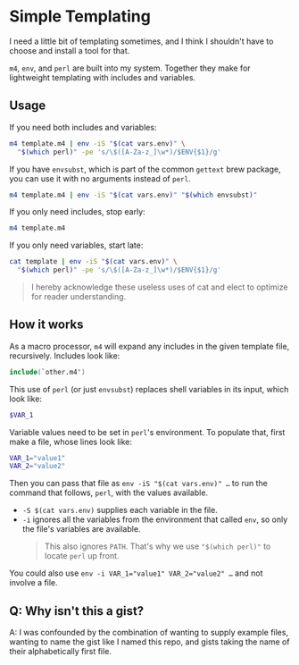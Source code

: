 # Simple Templating

I need a little bit of templating sometimes, and I think I shouldn't have to choose and install a tool for that.

`m4`, `env`, and `perl` are built into my system. Together they make for lightweight templating with includes and variables.

## Usage

If you need both includes and variables:

```sh
m4 template.m4 | env -iS "$(cat vars.env)" \
  "$(which perl)" -pe 's/\$([A-Za-z_]\w*)/$ENV{$1}/g'
```

If you have `envsubst`, which is part of the common `gettext` brew package, you can use it with no arguments instead of `perl`.

```sh
m4 template.m4 | env -iS "$(cat vars.env)" "$(which envsubst)"
```

If you only need includes, stop early:

```sh
m4 template.m4
```

If you only need variables, start late:

```sh
cat template | env -iS "$(cat vars.env)" \
  "$(which perl)" -pe 's/\$([A-Za-z_]\w*)/$ENV{$1}/g'
```

> I hereby acknowledge these useless uses of cat and elect to optimize for reader understanding.

## How it works

As a macro processor, `m4` will expand any includes in the given template file, recursively. Includes look like:

```m4
include(`other.m4')
```

This use of `perl` (or just `envsubst`) replaces shell variables in its input, which look like:

```sh
$VAR_1
```

Variable values need to be set in `perl`'s environment. To populate that, first make a file, whose lines look like:

```sh
VAR_1="value1"
VAR_2="value2"
```

Then you can pass that file as `env -iS "$(cat vars.env)" …` to run the command that follows, `perl`, with the values available.

- `-S $(cat vars.env)` supplies each variable in the file.
- `-i` ignores all the variables from the environment that called `env`, so only the file's variables are available.
  > This also ignores `PATH`. That's why we use `"$(which perl)"` to locate `perl` up front.

You could also use `env -i VAR_1="value1" VAR_2="value2" …` and not involve a file.

## Q: Why isn't this a gist?

A: I was confounded by the combination of wanting to supply example files, wanting to name the gist like I named this repo, and gists taking the name of their alphabetically first file.
